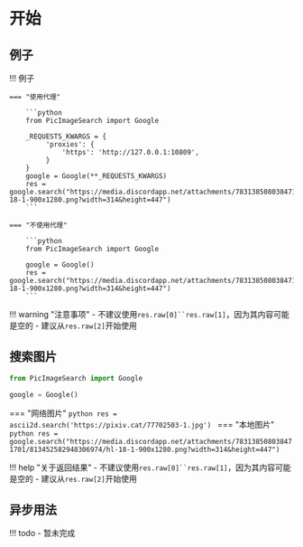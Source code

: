 # 开始

## 例子
!!! 例子

    === "使用代理"

        ```python
        from PicImageSearch import Google

        _REQUESTS_KWARGS = {
             'proxies': {
                 'https': 'http://127.0.0.1:10809',
             }
        }
        google = Google(**_REQUESTS_KWARGS)
        res = google.search("https://media.discordapp.net/attachments/783138508038471701/813452582948306974/hl-18-1-900x1280.png?width=314&height=447")
        ```

    === "不使用代理"

        ```python
        from PicImageSearch import Google

        google = Google()
        res = google.search("https://media.discordapp.net/attachments/783138508038471701/813452582948306974/hl-18-1-900x1280.png?width=314&height=447")
        ```

!!! warning "注意事项"
    - 不建议使用`res.raw[0]``res.raw[1]`，因为其内容可能是空的
    - 建议从`res.raw[2]`开始使用  

## 搜索图片
```python
from PicImageSearch import Google

google = Google()

```
=== "网络图片"
    ```python
    res = ascii2d.search('https://pixiv.cat/77702503-1.jpg')
    ```
=== "本地图片"
    ```python
    res = google.search("https://media.discordapp.net/attachments/783138508038471701/813452582948306974/hl-18-1-900x1280.png?width=314&height=447")
    ```

!!! help "关于返回结果"
    - 不建议使用`res.raw[0]``res.raw[1]`，因为其内容可能是空的
    - 建议从`res.raw[2]`开始使用  

## 异步用法
!!! todo
    - 暂未完成

